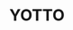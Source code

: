 ---
title: YOTTO
categories:
- radio
- digital
- press
tags:
- artist
position: 2
image: 
is-featured: 
is-front: 
website:
facebook: https://www.facebook.com/yottomusic/
twitter:
instagram:
spotify:
soundcloud:
youtube: 
apple: 
layout: client
---
